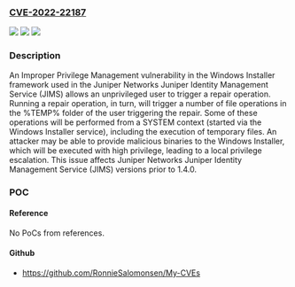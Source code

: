 ### [CVE-2022-22187](https://cve.mitre.org/cgi-bin/cvename.cgi?name=CVE-2022-22187)
![](https://img.shields.io/static/v1?label=Product&message=Juniper%20Identity%20Management%20Service%20(JIMS)&color=blue)
![](https://img.shields.io/static/v1?label=Version&message=%3C%201.4.0%20&color=brighgreen)
![](https://img.shields.io/static/v1?label=Vulnerability&message=CWE-269%20Improper%20Privilege%20Management&color=brighgreen)

### Description

An Improper Privilege Management vulnerability in the Windows Installer framework used in the Juniper Networks Juniper Identity Management Service (JIMS) allows an unprivileged user to trigger a repair operation. Running a repair operation, in turn, will trigger a number of file operations in the %TEMP% folder of the user triggering the repair. Some of these operations will be performed from a SYSTEM context (started via the Windows Installer service), including the execution of temporary files. An attacker may be able to provide malicious binaries to the Windows Installer, which will be executed with high privilege, leading to a local privilege escalation. This issue affects Juniper Networks Juniper Identity Management Service (JIMS) versions prior to 1.4.0.

### POC

#### Reference
No PoCs from references.

#### Github
- https://github.com/RonnieSalomonsen/My-CVEs

